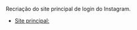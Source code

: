 Recriação do site principal de login do Instagram.

* [Site principal: ](https://www.instagram.com/)

